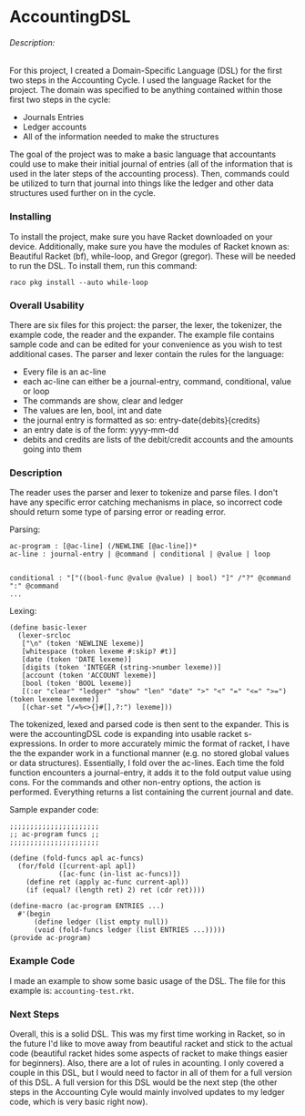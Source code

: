 # AccountingDSL

###### Description:
For this project, I created a Domain-Specific Language (DSL) for the first two steps in the Accounting Cycle.  I used the language Racket for the project.  The domain was specified to be anything contained within those first two steps in the cycle:

- Journals Entries
- Ledger accounts
- All of the information needed to make the structures

The goal of the project was to make a basic language that accountants could use to make their initial journal of entries (all of the information that is used in the later steps of the accounting process).  Then, commands could be utilized to turn that journal into things like the ledger and other data structures used further on in the cycle.

### Installing

To install the project, make sure you have Racket downloaded on your device.  Additionally, make sure you have the modules of Racket known as: Beautiful Racket (bf), while-loop, and Gregor (gregor).  These will be needed to run the DSL.  To install them, run this command:

```
raco pkg install --auto while-loop
```

### Overall Usability

There are six files for this project: the parser, the lexer, the tokenizer, the example code, the reader and the expander.  The example file contains sample code and can be edited for your convenience as you wish to test additional cases.  The parser and lexer contain the rules for the language:
- Every file is an ac-line
- each ac-line can either be a  journal-entry, command, conditional, value or loop
- The commands are show, clear and ledger
- The values are len, bool, int and date
- the journal entry is formatted as so: entry-date{debits}{credits}
- an entry date is of the form: yyyy-mm-dd
- debits and credits are lists of the debit/credit accounts and the amounts going into them



### Description
The reader uses the parser and lexer to tokenize and parse files. I don't have any specific error catching mechanisms in place, so incorrect code should return some type of parsing error or reading error.

Parsing:
```
ac-program : [@ac-line] (/NEWLINE [@ac-line])*
ac-line : journal-entry | @command | conditional | @value | loop


conditional : "["((bool-func @value @value) | bool) "]" /"?" @command ":" @command
...
```
Lexing:
```
(define basic-lexer
  (lexer-srcloc
   ["\n" (token 'NEWLINE lexeme)]
   [whitespace (token lexeme #:skip? #t)]
   [date (token 'DATE lexeme)]
   [digits (token 'INTEGER (string->number lexeme))]
   [account (token 'ACCOUNT lexeme)]
   [bool (token 'BOOL lexeme)]
   [(:or "clear" "ledger" "show" "len" "date" ">" "<" "=" "<=" ">=") (token lexeme lexeme)]
   [(char-set "/=%<>{}#[],?:") lexeme]))
```
The tokenized, lexed and parsed code is then sent to the expander.  This is were the accountingDSL code is expanding into usable racket s-expressions.  In order to more accurately mimic the format of racket, I have the the expander work in a functional manner (e.g. no stored global values or data structures).  Essentially, I fold over the ac-lines.  Each time the fold function encounters a journal-entry, it adds it to the fold output value using cons.  For the commands and other non-entry options, the action is performed.  Everything returns a list containing the current journal and date.

Sample expander code:
```
;;;;;;;;;;;;;;;;;;;;;;
;; ac-program funcs ;;
;;;;;;;;;;;;;;;;;;;;;;

(define (fold-funcs apl ac-funcs)
  (for/fold ([current-apl apl])
            ([ac-func (in-list ac-funcs)])
    (define ret (apply ac-func current-apl))
    (if (equal? (length ret) 2) ret (cdr ret))))

(define-macro (ac-program ENTRIES ...)
  #'(begin
      (define ledger (list empty null))
      (void (fold-funcs ledger (list ENTRIES ...)))))
(provide ac-program)
```
### Example Code
I made an example to show some basic usage of the DSL.  The file for this example is: `accounting-test.rkt`. 
### Next Steps
Overall, this is a solid DSL.  This was my first time working in Racket, so in the future I'd like to move away from beautiful racket and stick to the actual code (beautiful racket hides some aspects of racket to make things easier for beginners).  Also, there are a lot of rules in acounting.  I only covered a couple in this DSL, but I would need to factor in all of them for a full version of this DSL.  A full version for this DSL would be the next step (the other steps in the Accounting Cyle would mainly involved updates to my ledger code, which is very basic right now).
